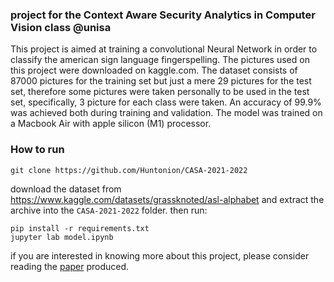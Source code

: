 ### project for the Context Aware Security Analytics in Computer Vision class @unisa

 This project is aimed at training a convolutional Neural Network in order to classify the american sign language fingerspelling. The pictures used on this project were downloaded on kaggle.com. The dataset consists of 87000 pictures for the training set but just a mere 29 pictures for the test set, therefore some pictures were taken personally to be used in the test set, specifically, 3 picture for each class were taken. An accuracy of 99.9% was achieved both during training and validation. The model was trained on a Macbook Air with apple silicon (M1) processor.
 
 ### How to run
 
```
git clone https://github.com/Huntonion/CASA-2021-2022
```
download the dataset from https://www.kaggle.com/datasets/grassknoted/asl-alphabet and extract the archive into the ```CASA-2021-2022``` folder.
then run:
```
pip install -r requirements.txt
jupyter lab model.ipynb
```
if you are interested in knowing more about this project, please consider reading the [paper](https://github.com/Huntonion/CASA-2021-2022/blob/main/paper.pdf) produced.
